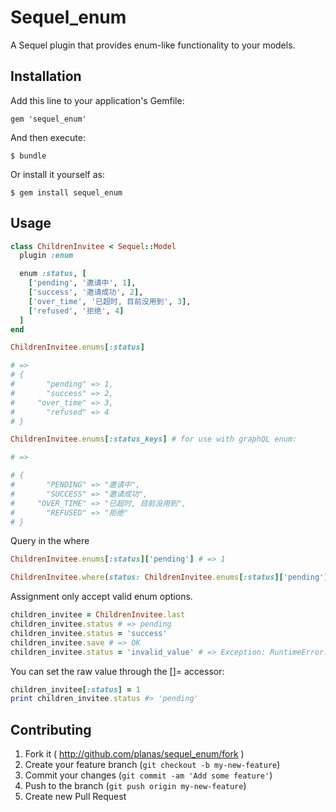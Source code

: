 # Sequel_enum

A Sequel plugin that provides enum-like functionality to your models.

## Installation

Add this line to your application's Gemfile:

    gem 'sequel_enum'

And then execute:

    $ bundle

Or install it yourself as:

    $ gem install sequel_enum

## Usage

```ruby
class ChildrenInvitee < Sequel::Model
  plugin :enum

  enum :status, [
    ['pending', '邀请中', 1],
    ['success', '邀请成功', 2],
    ['over_time', '已超时, 目前没用到', 3],
    ['refused', '拒绝', 4]
  ]
end

ChildrenInvitee.enums[:status]

# =>
# {
#       "pending" => 1,
#       "success" => 2,
#     "over_time" => 3,
#       "refused" => 4
# }

ChildrenInvitee.enums[:status_keys] # for use with graphQL enum:

# =>

# {
#       "PENDING" => "邀请中",
#       "SUCCESS" => "邀请成功",
#     "OVER_TIME" => "已超时, 目前没用到",
#       "REFUSED" => "拒绝"
# }
```

Query in the where

```rb
ChildrenInvitee.enums[:status]['pending'] # => 1

ChildrenInvitee.where(status: ChildrenInvitee.enums[:status]['pending'])
```

Assignment only accept valid enum options.

```rb
children_invitee = ChildrenInvitee.last
children_invitee.status # => pending
children_invitee.status = 'success'
children_invitee.save # => OK
children_invitee.status = 'invalid_value' # => Exception: RuntimeError: invalid value is provided.
```

You can set the raw value through the []= accessor:

```ruby
children_invitee[:status] = 1
print children_invitee.status #> 'pending'
```

## Contributing

1. Fork it ( http://github.com/planas/sequel_enum/fork )
2. Create your feature branch (`git checkout -b my-new-feature`)
3. Commit your changes (`git commit -am 'Add some feature'`)
4. Push to the branch (`git push origin my-new-feature`)
5. Create new Pull Request
